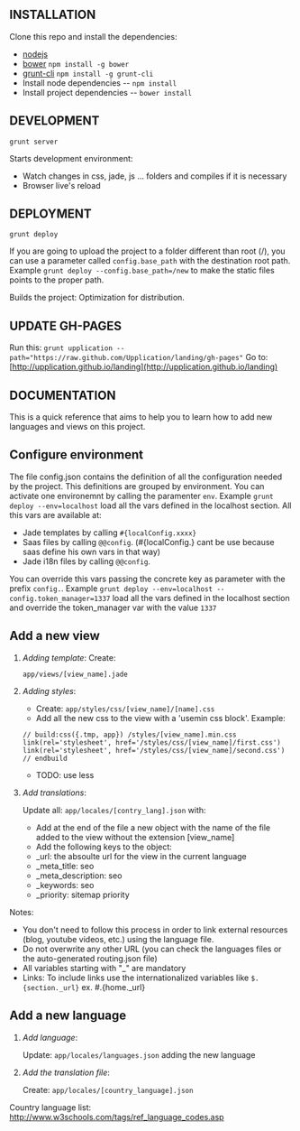 INSTALLATION
--------
Clone this repo and install the dependencies:

* [nodejs](http://nodejs.org/)
* [bower](http://bower.io/) `npm install -g bower`
* [grunt-cli](http://gruntjs.com/getting-started) `npm install -g grunt-cli`
* Install node dependencies -- `npm install`
* Install project dependencies -- `bower install`

DEVELOPMENT
--------
`grunt server`

Starts development environment:
* Watch changes in css, jade, js ... folders and compiles if it is necessary
* Browser live's reload 

DEPLOYMENT
--------
`grunt deploy`

If you are going to upload the project to a folder different than root (/), you can use a parameter called `config.base_path` with the destination root path. Example `grunt deploy --config.base_path=/new` to make the static files points to the proper path.

Builds the project:
Optimization for distribution.

UPDATE GH-PAGES
--------
Run this: `grunt upplication --path="https://raw.github.com/Upplication/landing/gh-pages"`
Go to: [http://upplication.github.io/landing](http://upplication.github.io/landing)

DOCUMENTATION
--------
This is a quick reference that aims to help you to learn how to add new languages and views on this project.

## Configure environment

The file config.json contains the definition of all the configuration needed by the project. This definitions are grouped by environment. You can activate one environemnt by calling the paramenter `env`. Example `grunt deploy --env=localhost` load all the vars defined in the localhost section. All this vars are available at:

* Jade templates by calling `#{localConfig.xxxx}`
* Saas files by calling `@@config`. (#{localConfig.} cant be use because saas define his own vars in that way)
* Jade i18n files by calling `@@config`.

You can override this vars passing the concrete key as parameter with the prefix `config.`. Example `grunt deploy --env=localhost --config.token_manager=1337` load all the vars defined in the localhost section and override the token_manager var with the value `1337`

## Add a new view
1. *Adding template*: Create:

    `app/views/[view_name].jade`

2. *Adding styles*:

    - Create: `app/styles/css/[view_name]/[name].css`
    - Add all the new css to the view with a 'usemin css block'. Example:
    ```
    // build:css({.tmp, app}) /styles/[view_name].min.css
    link(rel='stylesheet', href='/styles/css/[view_name]/first.css')
    link(rel='stylesheet', href='/styles/css/[view_name]/second.css')
    // endbuild
    ```
    - TODO: use less

3. *Add translations*:

    Update all: `app/locales/[contry_lang].json` with:

    - Add at the end of the file a new object with the name of the file added to the view without the extension [view_name]
    - Add the following keys to the object:
     - _url: the absoulte url for the view in the current language
     - _meta_title: seo
     - _meta_description: seo
     - _keywords: seo
     - _priority: sitemap priority

Notes:

* You don't need to follow this process in order to link external resources (blog, youtube videos, etc.) using the language file.
* Do not overwrite any other URL (you can check the languages files or the auto-generated routing.json file)
* All variables starting with "_" are mandatory
* Links: To include links use the internationalized variables like `$.{section._url}` ex. #.{home._url}

## Add a new language
1. *Add language*: 

    Update: `app/locales/languages.json` adding the new language

2. *Add the translation file*: 

    Create: `app/locales/[country_language].json`

Country language list: http://www.w3schools.com/tags/ref_language_codes.asp